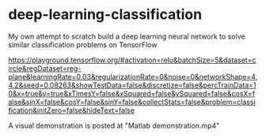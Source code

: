 # deep-learning-classification

My own attempt to scratch build a deep learning neural network to solve similar classification problems on TensorFlow

https://playground.tensorflow.org/#activation=relu&batchSize=5&dataset=circle&regDataset=reg-plane&learningRate=0.03&regularizationRate=0&noise=0&networkShape=4,4,2&seed=0.08263&showTestData=false&discretize=false&percTrainData=10&x=true&y=true&xTimesY=false&xSquared=false&ySquared=false&cosX=false&sinX=false&cosY=false&sinY=false&collectStats=false&problem=classification&initZero=false&hideText=false

A visual demonstration is posted at "Matlab demonstration.mp4"
